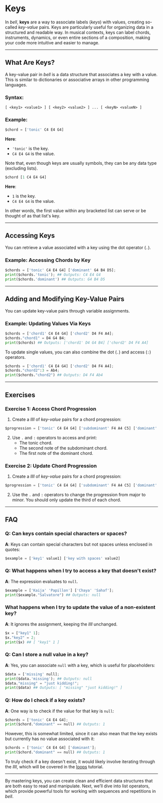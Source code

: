 # Keys

In _bell_, **keys** are a way to associate labels (_keys_) with values, creating so-called _key-value_ pairs. Keys are particularly useful for organizing data in a structured and readable way. In musical contexts, keys can label chords, instruments, dynamics, or even entire sections of a composition, making your code more intuitive and easier to manage.

---

## What Are Keys?

A key-value pair in _bell_ is a data structure that associates a key with a value. This is similar to dictionaries or associative arrays in other programming languages.

### Syntax:

`[ <key1> <value1> ] [ <key2> <value2> ] ... [ <keyN> <valueN> ]`

### Example:

```py
$chord = ['tonic' C4 E4 G4]
```

**Here**:

- `'tonic'` is the key.
- `C4 E4 G4` is the value.

Note that, even though keys are usually symbols, they can be any data type (excluding lists).

```py
$chord [1 C4 E4 G4]
```

**Here**:

- `1` is the key.
- `C4 E4 G4` is the value.

In other words, the first value within any bracketed list can serve or be thought of as that list's key.

---

## Accessing Keys

You can retrieve a value associated with a key using the dot operator (`.`).

### Example: Accessing Chords by Key

```py
$chords = ['tonic' C4 E4 G4] ['dominant' G4 B4 D5];
print($chords.'tonic'); ## Outputs: C4 E4 G4
print($chords.'dominant') ## Outputs: G4 B4 D5
```

---

## Adding and Modifying Key-Value Pairs

You can update key-value pairs through variable assignments.

### Example: Updating Values Via Keys

```py
$chords = ['chord1' C4 E4 G4] ['chord2' D4 F4 A4];
$chords."chord1" = D4 G4 B4;
print($chords) ## Outputs: ['chord1' D4 G4 B4] ['chord2' D4 F4 A4]
```

To update single values, you can also combine the dot (`.`) and access (`:`) operators.

```py
$chords = ['chord1' C4 E4 G4] ['chord2' D4 F4 A4];
$chords."chord2":3 = Ab4;
print($chords."chord2") ## Outputs: D4 F4 Ab4
```

---

## Exercises

### Exercise 1: Access Chord Progression

1. Create a _llll_ of _key-value_ pairs for a chord progression:

```py
$progression = ['tonic' C4 E4 G4] ['subdominant' F4 A4 C5] ['dominant' G4 B4 D5]
```

2. Use `.` and `:` operators to access and print:
   - The tonic chord.
   - The second note of the subdominant chord.
   - The first note of the dominant chord.

### Exercise 2: Update Chord Progression

1. Create a _llll_ of _key-value_ pairs for a chord progression:

```py
$progression = ['tonic' C4 E4 G4] ['subdominant' F4 A4 C5] ['dominant' G4 B4 D5]
```

2. Use the `.` and `:` operators to change the progression from major to minor. You should only update the third of each chord.

---

## FAQ

### Q: Can keys contain special characters or spaces?

**A**: Keys can contain special characters but not spaces unless enclosed in quotes:

```py
$example = ['key1' value1] ['key with spaces' value2]
```

### Q: What happens when I try to access a key that doesn't exist?

**A**: The expression evaluates to `null`.

```py
$example = ['Kaija' 'Papillon'] ['Chaya' 'Sahaf'];
print($example."Salvatore") ## Outputs: null
```

### What happens when I try to update the value of a non-existent key?

**A**: It ignores the assignment, keeping the _llll_ unchanged.

```py
$x = ["key1" 1];
$x."key2" = 2;
print($x) ## [ "key1" 1 ]
```

### Q: Can I store a null value in a key?

**A**: Yes, you can associate `null` with a key, which is useful for placeholders:

```py
$data = ['missing' null];
print($data.'missing'); ## Outputs: null
$data."missing" = "just kidding!";
print($data) ## Outputs: [ "missing" "just kidding!" ]
```

### Q: How do I check if a key exists?

**A**: One way is to check if the value for that key is `null`:

```py
$chords = ['tonic' C4 E4 G4];
print($chord."dominant" == null) ## Outputs: 1
```

However, this is somewhat limited, since it can also mean that the key exists but currently has no value associated with it:

```py
$chords = ['tonic' C4 E4 G4] ['dominant'];
print($chord."dominant" == null) ## Outputs: 1
```

To truly check if a key doesn't exist, it would likely involve iterating through the _llll_, which will be covered in the [loops](17_loops.md) tutorial.

---

By mastering keys, you can create clean and efficient data structures that are both easy to read and manipulate. Next, we’ll dive into list operators, which provide powerful tools for working with sequences and repetitions in _bell_.
